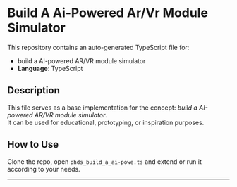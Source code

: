 # Build A Ai-Powered Ar/Vr Module Simulator

This repository contains an auto-generated TypeScript file for:

- build a AI-powered AR/VR module simulator
- **Language**: TypeScript

## Description

This file serves as a base implementation for the concept: *build a AI-powered AR/VR module simulator*.  
It can be used for educational, prototyping, or inspiration purposes.

## How to Use

Clone the repo, open `phds_build_a_ai-powe.ts` and extend or run it according to your needs.

---


